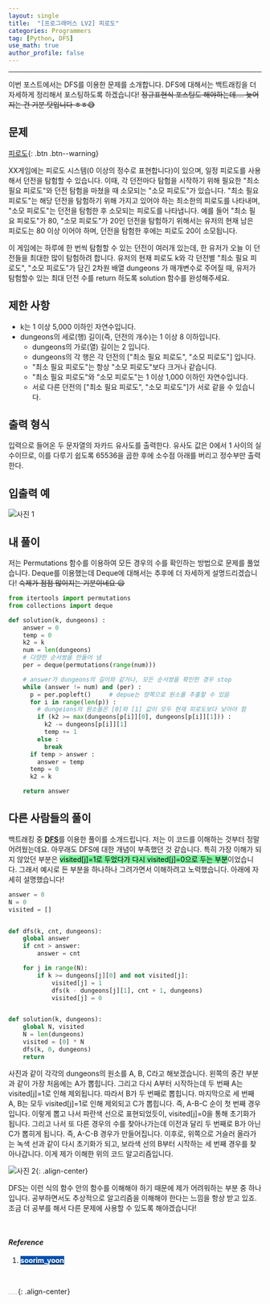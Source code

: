 ```yaml
---
layout: single
title:  "[프로그래머스 LV2] 피로도"
categories: Programmers
tag: [Python, DFS]
use_math: true
author_profile: false
---
```

-----
이번 포스트에서는 DFS를 이용한 문제를 소개합니다. DFS에 대해서는 백트래킹을 더 자세하게 정리해서 포스팅하도록 하겠습니다! ~~정규표현식 포스팅도 해야하는데.... 늦어지는 건 기분 탓입니다 ㅎㅎ😅~~

## 문제

[피로도](https://school.programmers.co.kr/learn/courses/30/lessons/87946){: .btn .btn--warning}
<br>

XX게임에는 피로도 시스템(0 이상의 정수로 표현합니다)이 있으며, 일정 피로도를 사용해서 던전을 탐험할 수 있습니다. 이때, 각 던전마다 탐험을 시작하기 위해 필요한 "최소 필요 피로도"와 던전 탐험을 마쳤을 때 소모되는 "소모 피로도"가 있습니다. "최소 필요 피로도"는 해당 던전을 탐험하기 위해 가지고 있어야 하는 최소한의 피로도를 나타내며, "소모 피로도"는 던전을 탐험한 후 소모되는 피로도를 나타냅니다. 예를 들어 "최소 필요 피로도"가 80, "소모 피로도"가 20인 던전을 탐험하기 위해서는 유저의 현재 남은 피로도는 80 이상 이어야 하며, 던전을 탐험한 후에는 피로도 20이 소모됩니다.

이 게임에는 하루에 한 번씩 탐험할 수 있는 던전이 여러개 있는데, 한 유저가 오늘 이 던전들을 최대한 많이 탐험하려 합니다. 유저의 현재 피로도 k와 각 던전별 "최소 필요 피로도", "소모 피로도"가 담긴 2차원 배열 dungeons 가 매개변수로 주어질 때, 유저가 탐험할수 있는 최대 던전 수를 return 하도록 solution 함수를 완성해주세요.

## 제한 사항

- k는 1 이상 5,000 이하인 자연수입니다.
- dungeons의 세로(행) 길이(즉, 던전의 개수)는 1 이상 8 이하입니다.
  - dungeons의 가로(열) 길이는 2 입니다.
  - dungeons의 각 행은 각 던전의 ["최소 필요 피로도", "소모 피로도"] 입니다.
  - "최소 필요 피로도"는 항상 "소모 피로도"보다 크거나 같습니다.
  - "최소 필요 피로도"와 "소모 피로도"는 1 이상 1,000 이하인 자연수입니다.
  - 서로 다른 던전의 ["최소 필요 피로도", "소모 피로도"]가 서로 같을 수 있습니다.

## 출력 형식

입력으로 들어온 두 문자열의 자카드 유사도를 출력한다. 유사도 값은 0에서 1 사이의 실수이므로, 이를 다루기 쉽도록 65536을 곱한 후에 소수점 아래를 버리고 정수부만 출력한다.

## 입출력 예

![사진 1](https://user-images.githubusercontent.com/37182279/223123763-c6bdc01d-4a1e-496c-beb8-4eac1a365605.PNG)

## 내 풀이

저는 Permutations 함수를 이용하여 모든 경우의 수를 확인하는 방법으로 문제를 풀었습니다. Deque를 이용했는데 Deque에 대해서는 추후에 더 자세하게 설명드리겠습니다! ~~숙제가 점점 많이지는 기분이네요 😦~~

```python
from itertools import permutations
from collections import deque

def solution(k, dungeons) :
    answer = 0
    temp = 0
    k2 = k
    num = len(dungeons)
    # 다양한 순서쌍을 만들어 냄
    per = deque(permutations(range(num)))

    # answer가 dungeons의 길이와 같거나, 모든 순서쌍을 확인한 경우 stop
    while (answer != num) and (per) :
      p = per.popleft()     # depue는 양쪽으로 원소를 추출할 수 있음
      for i in range(len(p)) :
        # dungeions의 원소들은 [0]와 [1] 값이 모두 현재 피로도보다 낮아야 함
        if (k2 >= max(dungeons[p[i]][0], dungeons[p[i]][1])) :     
          k2 -= dungeons[p[i]][1]
          temp += 1
        else :
          break
      if temp > answer :
        answer = temp
      temp = 0
      k2 = k

    return answer
```

## 다른 사람들의 풀이

백트래킹 중 <u><b>DFS</b></u>를 이용한 풀이를 소개드립니다. 저는 이 코드를 이해하는 것부터 정말 어려웠는데요. 아무래도 DFS에 대한 개념이 부족했던 것 같습니다. 특히 가장 이해가 되지 않았던 부분은 <mark style='background-color: #7ff5a0'>visited[j]=1로 두었다가 다시 visited[j]=0으로 두는 부분</mark>이었습니다. 그래서 예시로 든 부분을 하나하나 그려가면서 이해하려고 노력했습니다. 아래에 자세히 설명했습니다!

```python
answer = 0
N = 0
visited = []


def dfs(k, cnt, dungeons):
    global answer
    if cnt > answer:
        answer = cnt

    for j in range(N):
        if k >= dungeons[j][0] and not visited[j]:
            visited[j] = 1
            dfs(k - dungeons[j][1], cnt + 1, dungeons)
            visited[j] = 0


def solution(k, dungeons):
    global N, visited
    N = len(dungeons)
    visited = [0] * N
    dfs(k, 0, dungeons)
    return 
```

사진과 같이 각각의 dungeons의 원소를 A, B, C라고 해보겠습니다. 왼쪽의 중간 부분과 같이 가장 처음에는 A가 뽑힙니다. 그리고 다시 A부터 시작하는데 두 번째 A는 visited[j]=1로 인해 제외됩니다. 따라서 B가 두 번째로 뽑힙니다. 마지막으로 세 번째 A, B는 모두 visited[j]=1로 인해 제외되고 C가 뽑힙니다. 즉, A-B-C 순이 첫 번째 경우입니다. 이렇게 뽑고 나서 파란색 선으로 표현되었듯이, visited[j]=0을 통해 초기화가 됩니다. 그리고 나서 또 다른 경우의 수를 찾아나가는데 이전과 달리 두 번째로 B가 아닌 C가 뽑히게 됩니다. 즉, A-C-B 경우가 만들어집니다. 이후로, 위쪽으로 거슬러 올라가는 녹색 선과 같이 다시 초기화가 되고, 보라색 선의 B부터 시작하는 세 번째 경우를 찾아나갑니다. 이게 제가 이해한 위의 코드 알고리즘입니다.

![사진 2](https://user-images.githubusercontent.com/37182279/223418172-d0778d95-de7f-49c7-af7f-ca18d99a8c1f.jpg){: .align-center}

DFS는 이런 식의 함수 안의 함수를 이해해야 하기 때문에 제가 어려워하는 부분 중 하나입니다. 공부하면서도 추상적으로 알고리즘을 이해해야 한다는 느낌을 항상 받고 있죠. 조금 더 공부를 해서 다른 문제에 사용할 수 있도록 해야겠습니다!

<br>

#### *Reference*

1. <mark style='background-color: #0550ae'><b><a href='https://velog.io/@soorim_yoon/DFS%EC%99%84%EC%A0%84%ED%83%90%EC%83%89-%ED%94%BC%EB%A1%9C%EB%8F%84-%ED%94%84%EB%A1%9C%EA%B7%B8%EB%9E%98%EB%A8%B8%EC%8A%A4-Level2'><font color="white">soorim_yoon</font></a></b></mark>

<br>

<img src="https://user-images.githubusercontent.com/37182279/216820587-4617a62e-0565-47f1-9ead-f4cd367572a1.png" alt="DATA_100%_LOGO_LIGHT" style="zoom:10%">{: .align-center}

<br>

<br>



